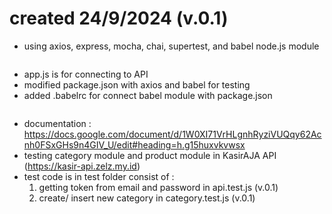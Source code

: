 # created 24/9/2024 (v.0.1)
- using axios, express, mocha, chai, supertest, and babel node.js module
  ~~~~~~~~
- app.js is for connecting to API
- modified package.json with axios and babel for testing
- added .babelrc for connect babel module with package.json
  ~~~~~~~~
- documentation : https://docs.google.com/document/d/1W0XI71VrHLgnhRyziVUQqy62Acnh0FSxGHs9n4GIV_U/edit#heading=h.g15huxvkvwsx
- testing category module and product module in KasirAJA API (https://kasir-api.zelz.my.id)
- test code is in test folder consist of :
  1. getting token from email and password in api.test.js (v.0.1)
  2. create/ insert new category in category.test.js (v.0.1)
